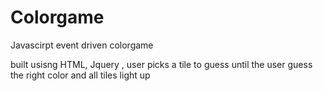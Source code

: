 # Colorgame
 Javascirpt event driven colorgame


built usisng HTML, Jquery , user picks a tile to guess until the user guess the right color and all tiles light up